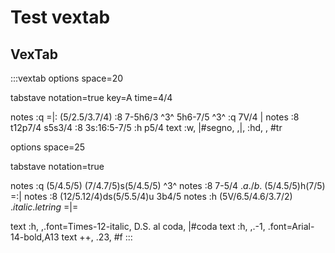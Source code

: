 ---
---

# Test vextab


## VexTab

:::vextab
options space=20

tabstave
  notation=true
  key=A time=4/4

  notes :q =|: (5/2.5/3.7/4) :8 7-5h6/3 ^3^ 5h6-7/5 ^3^ :q 7V/4 |
  notes :8 t12p7/4 s5s3/4 :8 3s:16:5-7/5 :h p5/4
  text :w, |#segno, ,|, :hd, , #tr


options space=25

tabstave
  notation=true

  notes :q (5/4.5/5) (7/4.7/5)s(5/4.5/5) ^3^
  notes :8 7-5/4 $.a./b.$ (5/4.5/5)h(7/5) =:|
  notes :8 (12/5.12/4)ds(5/5.5/4)u 3b4/5
  notes :h (5V/6.5/4.6/3.7/2) $.italic.let ring$ =|=

  text :h, ,.font=Times-12-italic, D.S. al coda, |#coda
  text :h, ,.-1, .font=Arial-14-bold,A13
  text ++, .23, #f
 :::
